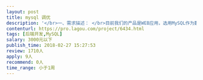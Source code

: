 ```yaml
---                
layout: post       
title: mysql 调优           
description: '</br>一、需求描述： </br>目前我们的产品是WEB应用，选用MySQL作为数据库，由于缺少专业的DBA，当数据量大了以后查询很慢! </br></br>需要对MySQL使用及优化经验丰富的DBA 给我们提供帮助： </br>1，解决目前存在的大表（千万级记录及以上）联合查询很慢的问题--典型问题。 </br>2，对MySQL进行调优，参数调优，数据库表设计提供建议。 </br></br>二、合作方式： </br>项目制，远程/周末上面均可。 </br>三、目标：</br>mysql查询能达到1s左右。</br>'     
contenturl: https://pro.lagou.com/project/6434.html      
tags: [后端开发,MySQL]            
salary: 3000元以下          
publish_time: 2018-02-27 15:27:53         
review: 1710人                   
apply: 9人                   
recommend: 0人                   
time_range: 小于1周              
---                 
```


